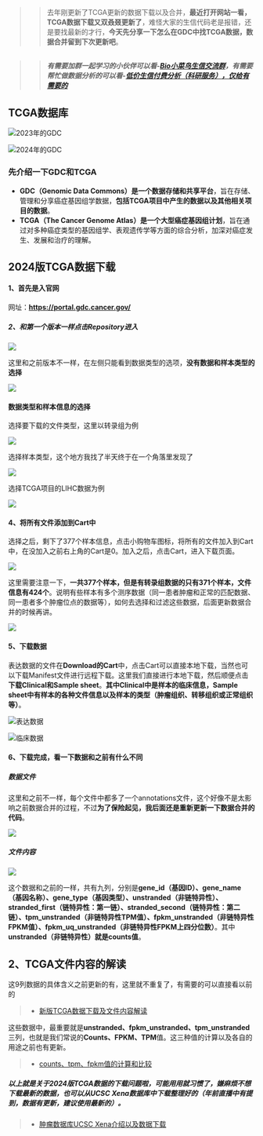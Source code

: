 >> 去年刚更新了TCGA更新的数据下载以及合并，**最近打开网站一看，TCGA数据下载又双叒叕更新了**，难怪大家的生信代码老是报错，还是要找最新的才行，**今天先分享一下怎么在GDC中找TCGA数据，数据合并留到下次更新吧**。

## 
>>##### 有需要加群一起学习的小伙伴可以看-[Bio小菜鸟生信交流群](https://mp.weixin.qq.com/s?__biz=Mzg2NjYzNjQ4Ng==&mid=2247489657&idx=2&sn=36571ab6c8bbf6f8daeaceb66353891a&chksm=ce469fd0f93116c616c4844fcc77afdb82de706b56ad1eb5854051e0226f8595c3bf9bba0908&token=506695368&lang=zh_CN#rd)，有需要帮忙做数据分析的可以看-[低价生信付费分析（科研服务），仅给有需要的](https://mp.weixin.qq.com/s?__biz=Mzg2NjYzNjQ4Ng==&mid=2247489657&idx=1&sn=446c4be36e119244dd1f117440abef86&chksm=ce469fd0f93116c68538376c1fb7336376c0898ebf382b56194bcf4940b666f130e743f80185&token=506695368&lang=zh_CN#rd)


## TCGA数据库

![2023年的GDC](https://files.mdnice.com/user/23696/7fe43fc9-1392-4ca7-be27-426b323c4806.png)


![2024年的GDC](https://files.mdnice.com/user/23696/25e13684-8efa-4e5b-8d9e-5c74bd0af55d.png)

### 先介绍一下GDC和TCGA

- **GDC（Genomic Data Commons）是一个数据存储和共享平台**，旨在存储、管理和分享癌症基因组学数据，**包括TCGA项目中产生的数据以及其他相关项目的数据**。
- **TCGA（The Cancer Genome Atlas）是一个大型癌症基因组计划**，旨在通过对多种癌症类型的基因组学、表观遗传学等方面的综合分析，加深对癌症发生、发展和治疗的理解。



## 2024版TCGA数据下载
#### 1、首先是入官网

网址：**https://portal.gdc.cancer.gov/**

##### 2、和第一个版本一样点击Repository进入

![](https://files.mdnice.com/user/23696/8c43419c-3cce-4e11-a3ac-4e012fe1c17b.png)

这里和之前版本不一样，在左侧只能看到数据类型的选项，**没有数据和样本类型的选择**

![](https://files.mdnice.com/user/23696/d6938f88-8ac0-491d-a210-f6a1aebdb98f.png)

#### 数据类型和样本信息的选择

选择要下载的文件类型，这里以转录组为例

![](https://files.mdnice.com/user/23696/66bed339-2664-4a78-811d-aaaa8fd9cc20.png)

选择样本类型，这个地方我找了半天终于在一个角落里发现了

![](https://files.mdnice.com/user/23696/f864b756-6fc7-4992-b162-e7591e69b842.png)

选择TCGA项目的LIHC数据为例

![](https://files.mdnice.com/user/23696/e5e9afeb-b4dc-412a-8394-f16b8fe3a90c.png)



#### 4、将所有文件添加到Cart中
选择之后，剩下了377个样本信息，点击小购物车图标，将所有的文件加入到Cart中，在没加入之前右上角的Cart是0。加入之后，点击Cart，进入下载页面。

![](https://files.mdnice.com/user/23696/59553e61-3d50-4254-beb6-d6e5e8c56f3e.png)

这里需要注意一下，**一共377个样本，但是有转录组数据的只有371个样本，文件信息有424个**。说明有些样本有多个测序数据（同一患者肿瘤和正常的匹配数据、同一患者多个肿瘤位点的数据等），如何去选择和过滤这些数据，后面更新数据合并的时候再讲。

![](https://files.mdnice.com/user/23696/bb063edf-7b13-45d4-8a4e-22555bf7deb6.png)


#### 5、下载数据
表达数据的文件在**Download的Cart**中，点击Cart可以直接本地下载，当然也可以下载Manifest文件进行远程下载。这里我们直接进行本地下载，然后顺便点击**下载Clinical和Sample sheet**。**其中Clinical中是样本的临床信息，Sample sheet中有样本的各种文件信息以及样本的类型（肿瘤组织、转移组织或正常组织等）**。


![表达数据](https://files.mdnice.com/user/23696/bd42062b-3bd3-4e12-80fe-b93a8665cbea.png)

![临床数据](https://files.mdnice.com/user/23696/7d1a4e8b-69ea-45f0-9806-81386a632112.png)



#### 6、下载完成，看一下数据和之前有什么不同

##### 数据文件

这里和之前不一样，每个文件中都多了一个annotations文件，这个好像不是太影响之前数据合并的过程，不过**为了保险起见，我后面还是重新更新一下数据合并的代码**。

![](https://files.mdnice.com/user/23696/0a1b1006-8cba-4e2f-8f9d-c51f827d08c3.png)

##### 文件内容

![](https://files.mdnice.com/user/23696/c27357da-2987-4df5-835b-d95dd03ea8ae.png)

这个数据和之前的一样，共有九列，分别是**gene_id（基因ID）、gene_name（基因名称）、gene_type（基因类型）、unstranded（非链特异性）、stranded_first（链特异性：第一链）、stranded_second（链特异性：第二链）、tpm_unstranded（非链特异性TPM值）、fpkm_unstranded（非链特异性FPKM值）、fpkm_uq_unstranded（非链特异性FPKM上四分位数）**。其中 **unstranded（非链特异性）**就是**counts值**。

## 2、TCGA文件内容的解读

这9列数据的具体含义之前更新的有，这里就不重复了，有需要的可以直接看以前的
> - [新版TCGA数据下载及文件内容解读](https://mp.weixin.qq.com/s?__biz=Mzg2NjYzNjQ4Ng==&mid=2247485635&idx=1&sn=eba31c5e1e6ca74cd814892c74987bae&chksm=ce468f6af931067c7457e67c49989e9110722842f913a7cca8db60fb838cf37bd92b636e8438&scene=178&cur_album_id=2998422351119958020#rd)

这些数据中，最重要就是**unstranded、fpkm_unstranded、tpm_unstranded**三列，也就是我们常说的**Counts、FPKM、TPM**值。这三种值的计算以及各自的用途之前也有更新。
> - [counts、tpm、fpkm值的计算和比较](https://mp.weixin.qq.com/s?__biz=Mzg2NjYzNjQ4Ng==&mid=2247485635&idx=2&sn=95c448e9bb5eba4d83b18ac5ed4a41ad&chksm=ce468f6af931067c90920b40872694a5e5b1aeaa03bded488523b6423c1ec4be1870b4836b1b&scene=178&cur_album_id=2998422351119958020#rd)

##### 以上就是关于2024版TCGA数据的下载问题啦，可能用用就习惯了，嫌麻烦不想下载最新的数据，也可以从UCSC Xena数据库中下载整理好的（年前直播中有提到，数据有更新，建议使用最新的）。

> - [肿瘤数据库UCSC Xena介绍以及数据下载](https://mp.weixin.qq.com/s?__biz=Mzg2NjYzNjQ4Ng==&mid=2247486248&idx=1&sn=4f72aec740edf4e6f43de64086e54361&chksm=ce468c81f931059742f633234171938c5a9e8270985cd0f7ca604f819ee9fd8c6cc697170243&scene=178&cur_album_id=2998422351119958020#rd)

